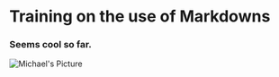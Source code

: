 # Training on the use of Markdowns
### Seems cool so far. 

![Michael's Picture](https://maranatha443.github.io/images/Profile_pic_ai.jpeg)
